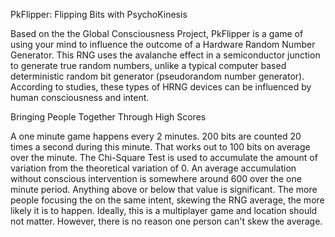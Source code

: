 PkFlipper: Flipping Bits with PsychoKinesis

Based on the the Global Consciousness Project, PkFlipper is a game of using your mind to influence the outcome of a Hardware Random Number Generator. This RNG uses the avalanche effect in a semiconductor junction to generate true random numbers, unlike a typical computer based deterministic random bit generator (pseudorandom number generator). According to studies, these types of HRNG devices can be influenced by human consciousness and intent.

Bringing People Together Through High Scores

A one minute game happens every 2 minutes. 200 bits are counted 20 times a second during this minute. That works out to 100 bits on average over the minute. The Chi-Square Test is used to accumulate the amount of variation from the theoretical variation of 0.  An average accumulation without conscious intervention is somewhere around 600 over the one minute period.  Anything above or below that value is significant. The more people focusing the on the same intent, skewing the RNG average, the more likely it is to happen. Ideally, this is a multiplayer game and location should not matter. However, there is no reason one person can't skew the average.
